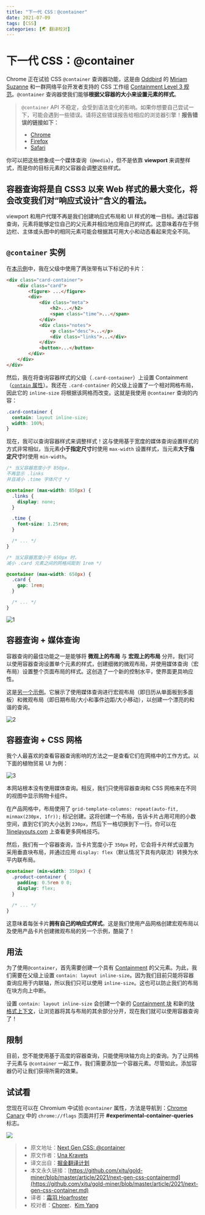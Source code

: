 ```yaml
---
title: "下一代 CSS：@container"
date: 2021-07-09
tags: [CSS]
categories: [🌏 翻译校对]
---
```

# 下一代 CSS：@container

Chrome 正在试验 CSS `@container` 查询器功能，这是由 [Oddbird](https://css.oddbird.net/rwd/query/) 的 [Miriam Suzanne](https://twitter.com/TerribleMia) 和一群网络平台开发者支持的 CSS 工作组 [Containment Level 3 规范](https://github.com/w3c/csswg-drafts/issues?q=is%3Aissue+label%3Acss-contain-3+)。`@container` 查询器使我们能够**根据父容器的大小来设置元素的样式**。

> `@container` API 不稳定，会受到语法变化的影响。如果你想要自己尝试一下，可能会遇到一些错误。请将这些错误报告给相应的浏览器引擎！**报告错误的链接如下：**
>
> * [Chrome](https://bugs.chromium.org/p/chromium/issues/list)
> * [Firefox](https://bugzilla.mozilla.org/home)
> * [Safari](https://bugs.webkit.org/query.cgi?format=specific&product=WebKit)

你可以把这些想象成一个媒体查询（`@media`），但不是依靠 **viewport** 来调整样式，而是你的目标元素的父容器会调整这些样式。

## 容器查询将是自 CSS3 以来 Web 样式的最大变化，将会改变我们对“响应式设计”含义的看法。

viewport 和用户代理不再是我们创建响应式布局和 UI 样式的唯一目标。通过容器查询，元素将能够定位自己的父元素并相应地应用自己的样式。这意味着存在于侧边栏、主体或头图中的相同元素可能会根据其可用大小和动态看起来完全不同。

## `@container` 实例

在[本示例](https://codepen.io/una/pen/LYbvKpK)中，我在父级中使用了两张带有以下标记的卡片：

```html
<div class="card-container">
    <div class="card">
        <figure> ...</figure>
        <div>
            <div class="meta">
                <h2>...</h2>
                <span class="time">...</span>
            </div>
            <div class="notes">
                <p class="desc">...</p>
                <div class="links">...</div>
            </div>
            <button>...</button>
        </div>
    </div>
</div>
```

然后，我在将查询容器样式的父级（`.card-container`）上设置 Containment（[`contain` 属性](https://css-tricks.com/almanac/properties/c/contain/)）。我还在 `.card-container` 的父级上设置了一个相对网格布局，因此它的 `inline-size` 将根据该网格而改变。这就是我使用 `@container` 查询的内容：

```css
.card-container {
  contain: layout inline-size;
  width: 100%;
}
```

现在，我可以查询容器样式来调整样式！这与使用基于宽度的媒体查询设置样式的方式非常相似，当元素**小于指定尺寸**时使用 `max-width` 设置样式，当元素**大于指定尺寸**时使用 `min-width`。

```css
/* 当父容器宽度小于 850px，
不再显示 .links
并且减小 .time 字体尺寸 */

@container (max-width: 850px) {
  .links {
    display: none;
  }

  .time {
    font-size: 1.25rem;
  }

  /* ... */
}

/* 当父容器宽度小于 650px 时，
减小 .card 元素之间的网格间距到 1rem */

@container (max-width: 650px) {
  .card {
    gap: 1rem;
  }

  /* ... */
}
```

![1](https://user-images.githubusercontent.com/5164225/120361018-f670b380-c33b-11eb-8c42-38fdbb1b5a8a.gif)

## 容器查询 + 媒体查询

容器查询的最佳功能之一是能够将 **微观上的布局** 与 **宏观上的布局** 分开。我们可以使用容器查询设置单个元素的样式，创建细微的微观布局，并使用媒体查询（宏布局）设置整个页面布局的样式。这创造了一个新的控制水平，使界面更具响应性。

这是[另一个示例](https://codepen.io/una/pen/RwodQZw)。它展示了使用媒体查询进行宏观布局（即日历从单面板到多面板）和微观布局（即日期布局/大小和事件边距/大小移动），以创建一个漂亮的和谐的查询。

![2](https://user-images.githubusercontent.com/5164225/120361024-f8d30d80-c33b-11eb-8bed-4b367965f7be.gif)

## 容器查询 + CSS 网格

我个人最喜欢的查看容器查询影响的方法之一是查看它们在网格中的工作方式。以下面的植物贸易 UI 为例：

![3](https://user-images.githubusercontent.com/5164225/120361028-fa9cd100-c33b-11eb-8328-148977357c44.gif)

本网站根本没有使用媒体查询。相反，我们只使用容器查询和 CSS 网格来在不同的视图中显示购物卡组件。

在产品网格中，布局使用了 `grid-template-columns: repeat(auto-fit, minmax(230px, 1fr));` 标记创建。这将创建一个布局，告诉卡片占用可用的小数空间，直到它们的大小达到 `230px`，然后下一格切换到下一行。你可以在 [1linelayouts.com](http://1linelayouts.glitch.me) 上查看更多网格技巧。

然后，我们有一个容器查询，当卡片宽度小于 `350px` 时，它会将卡片样式设置为采用垂直块布局，并通过应用 `display: flex`（默认情况下具有内联流）转换为水平内联布局。

```css
@container (min-width: 350px) {
  .product-container {
    padding: 0.5rem 0 0;
    display: flex;
  }

  /* ... */
}
```

这意味着每张卡片**拥有自己的响应式样式**。这是我们使用产品网格创建宏观布局以及使用产品卡片创建微观布局的另一个示例，酷毙了！

## 用法

为了使用`@container`，首先需要创建一个具有 [Containment](https://developer.mozilla.org/zh-CN/docs/Web/CSS/contain) 的父元素。为此，我们需要在父级上设置 `contain: layout inline-size`。因为我们目前只能将容器查询应用于内联轴，所以我们只可以使用 `inline-size`。这也可以防止我们的布局在块方向上中断。

设置 `contain: layout inline-size` 会创建一个新的 [Containment 块](https://developer.mozilla.org/zh-CN/docs/Web/CSS/Containing_block) 和新的[块格式上下文](https://developer.mozilla.org/zh-CN/docs/Web/Guide/CSS/Block_formatting_context)，让浏览器将其与布局的其余部分分开，现在我们就可以使用容器查询了！

## 限制

目前，您不能使用基于高度的容器查询，只能使用块轴方向上的查询。为了让网格子元素与 `@container` 一起工作，我们需要添加一个容器元素。尽管如此，添加容器仍可让我们获得所需的效果。
 
## 试试看

您现在可以在 Chromium 中试验 `@container` 属性，方法是导航到：[Chrome Canary](https://www.google.com/chrome/canary/) 中的 `chrome://flags` 页面并打开 **#experimental-container-queries** 标志。

![](https://i2.wp.com/css-tricks.com/wp-content/uploads/2021/05/chrome-canary-conatiner-query-flag.png?resize=1902%2C1510&ssl=1)

> * 原文地址：[Next Gen CSS: @container](https://css-tricks.com/next-gen-css-container/)
> * 原文作者：[Una Kravets](https://css-tricks.com/author/unakravets/)
> * 译文出自：[掘金翻译计划](https://github.com/xitu/gold-miner)
> * 本文永久链接：[https://github.com/xitu/gold-miner/blob/master/article/2021/next-gen-css-containermd](https://github.com/xitu/gold-miner/blob/master/article/2021/next-gen-css-container.md)
> * 译者：[霜羽 Hoarfroster](https://github.com/PassionPenguin)
> * 校对者：[Chorer](https://github.com/Chorer)、[Kim Yang](https://github.com/KimYangOfCat)